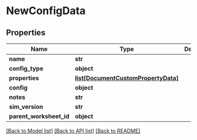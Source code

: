 # NewConfigData


## Properties
Name | Type | Description | Notes
------------ | ------------- | ------------- | -------------
**name** | **str** |  | [optional] 
**config_type** | **object** |  | [optional] 
**properties** | [**list[DocumentCustomPropertyData]**](DocumentCustomPropertyData.md) |  | [optional] 
**config** | **object** |  | [optional] 
**notes** | **str** |  | [optional] 
**sim_version** | **str** |  | [optional] 
**parent_worksheet_id** | **object** |  | [optional] 

[[Back to Model list]](../README.md#documentation-for-models) [[Back to API list]](../README.md#documentation-for-api-endpoints) [[Back to README]](../README.md)


